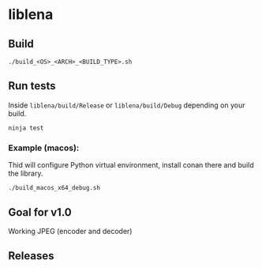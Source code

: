 # liblena

## Build

```
./build_<OS>_<ARCH>_<BUILD_TYPE>.sh
```

## Run tests
Inside `liblena/build/Release` or `liblena/build/Debug` depending on your build.
```
ninja test
```

### Example (macos):
Thid will configure Python virtual environment, install conan there and build the library.
```
./build_macos_x64_debug.sh 
```

## Goal for v1.0
Working JPEG (encoder and decoder)

## Releases
